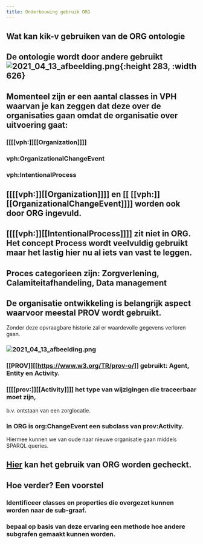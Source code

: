 ```yaml
---
title: Onderbouwing gebruik ORG
---
```


## Wat kan kik-v gebruiken van de ORG ontologie
## De ontologie wordt door andere gebruikt  ![2021_04_13_afbeelding.png](https://cdn.logseq.com/%2F8f1ae382-5f18-4f77-89b5-10a6cfda69c551ece5de-0e34-4eac-aaef-14e4c6a2be3b2021_04_13_afbeelding.png?Expires=4771925875&Signature=Ock0msjDluIyhZdHQKJO9Vbq6TKMx74t79iMe59zSDaTYzUU-~lmAUTjDtNn4uy40m5vMFTGKdC3KXjzb6h4VWzzQiOxrOwdgBv3mjnFyjAkuhXTjfwYVIRvvPWh0zpJA7B3xJZbMVzS~lwveM9QTR2HvIzhj2rtbLxHmwromysDipw5bym4zjCAsu4kJkgL4hMYCHWc6SY4vXthyJ0qWLho09A~engUnby4flUvL9qE2oVB66OzPWFjEF85VQsYZqgVQ9pC9mgAKL~mLz~wRcKcOZGgQRKTrwTf0oZgj~l5gsdu13QgTQ8ZezBQ~oOT2MuYJOFpDfxI~UkG~v5TIg__&Key-Pair-Id=APKAJE5CCD6X7MP6PTEA){:height 283, :width 626}
## Momenteel zijn er een aantal classes in VPH waarvan je kan zeggen dat deze over de organisaties gaan omdat de organisatie over uitvoering gaat:
### [[[[vph:]][[Organization]]]]
### vph:OrganizationalChangeEvent
### vph:IntentionalProcess
## [[[[vph:]][[Organization]]]] en [[ [[vph:]][[OrganizationalChangeEvent]]]] worden ook door ORG ingevuld.
## [[[[vph:]][[IntentionalProcess]]]] zit niet in ORG. Het concept Process wordt veelvuldig gebruikt maar het lastig hier nu al iets van vast te leggen.
## Proces categorieen zijn: Zorgverlening, Calamiteitafhandeling, Data management
## De organisatie ontwikkeling is belangrijk aspect waarvoor meestal PROV wordt gebruikt. 
Zonder deze opvraagbare historie zal er waardevolle gegevens verloren gaan.
### ![2021_04_13_afbeelding.png](https://cdn.logseq.com/%2F8f1ae382-5f18-4f77-89b5-10a6cfda69c51864279a-cf86-4924-a080-fa006359f4bf2021_04_13_afbeelding.png?Expires=4771926351&Signature=EiKjI-DG6KIzcdXhrpMUK91tLEYjmM2kKdAhVdLbbwwwAtrHSXL5oQZJOsWVxT89RpZ6EKLb1p0OQYbO7lsAleRTsWUf8WG38AbK6Lii0u6SXp4MQIkIZoBVj-oi8r8qYtxEtgwQzgMPiMp2V3x6KZWa4gcu~NJ-8F3Qw4-rHan2duCnYHjIN-t0waR-LkZpAKObD2fZbdpjZ9ykIwflGuVYwU~-OXNmQYzH0rgoXFPfLgF3UrrZqRfzldWO-vhJYOFhNQP5o9lP-DTtlemSJbfh~BcjYfheyEetzkLf57gP8pGyfo9uSfTzktvq0KM-JXljc2nLx~WdVAU5aww3YA__&Key-Pair-Id=APKAJE5CCD6X7MP6PTEA)
### [[PROV]][[https://www.w3.org/TR/prov-o/]] gebruikt: Agent, Entity en Activity.
### [[[[prov:]][[Activity]]]] het type van wijzigingen die traceerbaar moet zijn, 
b.v. ontstaan van een zorglocatie.
### In ORG is org:ChangeEvent een subclass van prov:Activity. 
Hiermee kunnen we van oude naar nieuwe organisatie gaan middels SPARQL queries.
## [Hier](https://www.w3.org/2011/gld/wiki/ORG_Validation_Suite) kan het gebruik van ORG worden gecheckt.
## Hoe verder? Een voorstel
### Identificeer classes en properties die overgezet kunnen worden naar de sub-graaf.
### bepaal op basis van deze ervaring een methode hoe andere subgrafen gemaakt kunnen worden.
